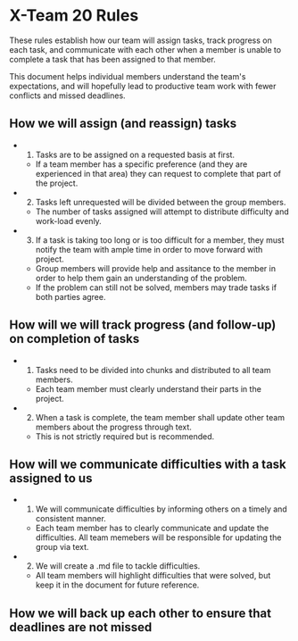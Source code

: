 # X-Team 20 Rules

These rules establish how our team will assign tasks,
track progress on each task, and communicate with each other 
when a member is unable to complete a task that has been assigned to that member.

This document helps individual members understand the team's expectations,
and will hopefully lead to productive team work with fewer conflicts
and missed deadlines.

## How we will assign (and reassign) tasks
* 1. Tasks are to be assigned on a requested basis at first.
   * If a team member has a specific preference (and they are experienced in that area) they can request to complete that part of         the project.
  
* 2. Tasks left unrequested will be divided between the group members. 
    * The number of tasks assigned will attempt to distribute difficulty and work-load evenly.

* 3. If a task is taking too long or is too difficult for a member, they must notify the team with ample time in order to move forward with project.
    * Group members will provide help and assitance to the member in order to help them gain an understanding of the problem.
    * If the problem can still not be solved, members may trade tasks if both parties agree. 



## How will we will track progress (and follow-up) on completion of tasks

* 1. Tasks need to be divided into chunks and distributed to all team members.
  * Each team member must clearly understand their parts in the project.
* 2. When a task is complete, the team member shall update other team members about the progress through text.
  * This is not strictly required but is recommended.

## How will we communicate difficulties with a task assigned to us
* 1. We will communicate difficulties by informing others on a timely and consistent manner. 
  * Each team member has to clearly communicate and update the difficulties. All team memebers will be responsible for updating the         group via text. 
* 2. We will create a .md file to tackle difficulties. 
  * All team members will highlight difficulties that were solved, but keep it in the document for future reference. 


## How we will back up each other to ensure that deadlines are not missed





